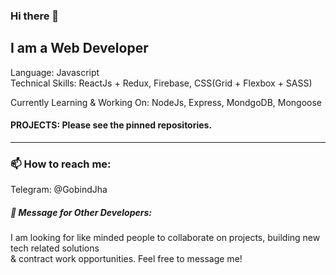 ### Hi there 👋

<!--
**jha-git/jha-git** is a ✨ _special_ ✨ repository because its `README.md` (this file) appears on your GitHub profile.

Here are some ideas to get you started:

- 🔭 I’m currently working on ...
- 🌱 I’m currently learning ...
- 👯 I’m looking to collaborate on ...
- 🤔 I’m looking for help with ...
- 💬 Ask me about ...
- 📫 How to reach me: ...
- 😄 Pronouns: ...
- ⚡ Fun fact: ...
-->
## I am a Web Developer 
Language: Javascript </br>
Technical Skills: ReactJs + Redux, Firebase, CSS(Grid + Flexbox + SASS)

Currently Learning & Working On: NodeJs, Express, MondgoDB, Mongoose

#### PROJECTS: Please see the pinned repositories. 

---

### 📫 How to reach me:

Telegram: @GobindJha


##### 💬 Message for Other Developers:
I am looking for like minded people to collaborate on projects, building new tech related solutions <br>
& contract work opportunities. Feel free to message me!
